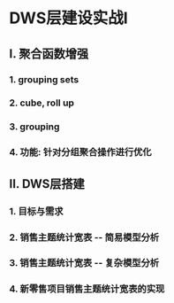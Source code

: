 # DWS层建设实战I

## I. 聚合函数增强

### 1. grouping sets



### 2. cube, roll up



### 3. grouping



### 4. 功能: 针对分组聚合操作进行优化



## II. DWS层搭建

### 1. 目标与需求



### 2. 销售主题统计宽表 -- 简易模型分析



### 3. 销售主题统计宽表 -- 复杂模型分析



### 4. 新零售项目销售主题统计宽表的实现

